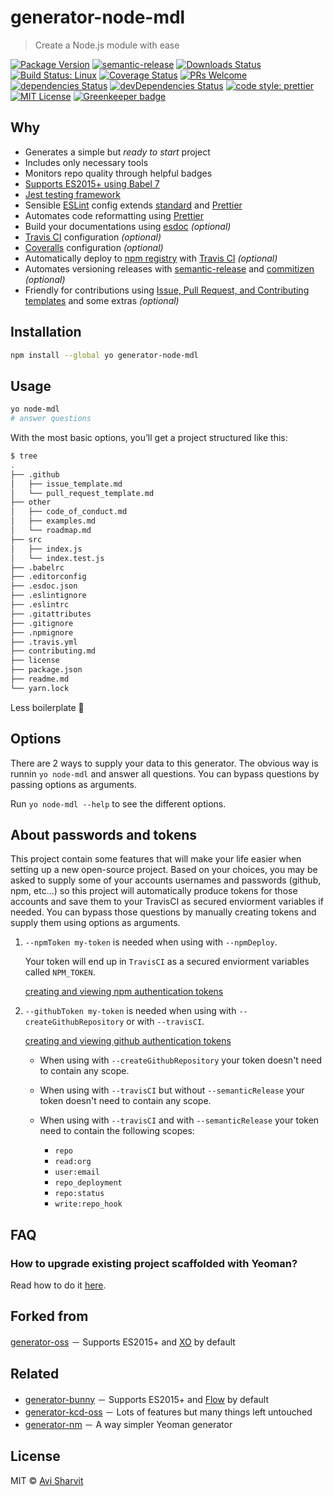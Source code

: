 # generator-node-mdl

> Create a Node.js module with ease

[![Package Version](https://img.shields.io/npm/v/generator-node-mdl.svg?style=flat-square)](https://www.npmjs.com/package/generator-node-mdl)
[![semantic-release](https://img.shields.io/badge/%20%20%F0%9F%93%A6%F0%9F%9A%80-semantic--release-e10079.svg)](https://github.com/semantic-release/semantic-release)
[![Downloads Status](https://img.shields.io/npm/dm/generator-node-mdl.svg?style=flat-square)](https://npm-stat.com/charts.html?package=generator-node-mdl&from=2016-04-01)
[![Build Status: Linux](https://img.shields.io/travis/sharvit/generator-node-mdl/master.svg?style=flat-square)](https://travis-ci.org/sharvit/generator-node-mdl)
[![Coverage Status](https://coveralls.io/repos/github/sharvit/generator-node-mdl/badge.svg?branch=master)](https://coveralls.io/github/sharvit/generator-node-mdl?branch=master)
[![PRs Welcome](https://img.shields.io/badge/PRs-welcome-brightgreen.svg?style=flat-square)](http://makeapullrequest.com)
[![dependencies Status](https://david-dm.org/sharvit/generator-node-mdl/status.svg)](https://david-dm.org/sharvit/generator-node-mdl)
[![devDependencies Status](https://david-dm.org/sharvit/generator-node-mdl/dev-status.svg)](https://david-dm.org/sharvit/generator-node-mdl?type=dev)
[![code style: prettier](https://img.shields.io/badge/code_style-prettier-ff69b4.svg?style=flat-square)](https://github.com/prettier/prettier)
[![MIT License](https://img.shields.io/npm/l/stack-overflow-copy-paste.svg?style=flat-square)](http://opensource.org/licenses/MIT) [![Greenkeeper badge](https://badges.greenkeeper.io/sharvit/generator-node-mdl.svg)](https://greenkeeper.io/)


## Why

- Generates a simple but _ready to start_ project
- Includes only necessary tools
- Monitors repo quality through helpful badges
- [Supports ES2015+ using Babel 7](https://babeljs.io)
- [Jest testing framework](https://facebook.github.io/jest)
- Sensible [ESLint](http://eslint.org) config extends [standard](https://github.com/standard/eslint-config-standard) and [Prettier](https://github.com/prettier/eslint-plugin-prettier)
- Automates code reformatting using [Prettier](https://github.com/prettier/prettier)
- Build your documentations using [esdoc](https://esdoc.org) _(optional)_
- [Travis CI](https://travis-ci.org) configuration _(optional)_
- [Coveralls](http://coveralls.io) configuration _(optional)_
- Automatically deploy to [npm registry](https://www.npmjs.com) with [Travis CI](https://travis-ci.org)  _(optional)_
- Automates versioning releases with [semantic-release](https://github.com/semantic-release/semantic-release) and [commitizen](https://github.com/commitizen/cz-cli)  _(optional)_
- Friendly for contributions using [Issue, Pull Request, and Contributing templates](https://github.com/blog/2111-issue-and-pull-request-templates) and some extras _(optional)_

## Installation

```sh
npm install --global yo generator-node-mdl
```

## Usage

```sh
yo node-mdl
# answer questions
```

With the most basic options, youʼll get a project structured like this:

```sh
$ tree
.
├── .github
│   ├── issue_template.md
│   └── pull_request_template.md
├── other
│   ├── code_of_conduct.md
│   ├── examples.md
│   └── roadmap.md
├── src
│   ├── index.js
│   └── index.test.js
├── .babelrc
├── .editorconfig
├── .esdoc.json
├── .eslintignore
├── .eslintrc
├── .gitattributes
├── .gitignore
├── .npmignore
├── .travis.yml
├── contributing.md
├── license
├── package.json
├── readme.md
└── yarn.lock
```

Less boilerplate 🎉

## Options

There are 2 ways to supply your data to this generator.
The obvious way is runnin `yo node-mdl` and answer all questions. You can bypass questions by passing options as arguments.

Run `yo node-mdl --help` to see the different options.

## About passwords and tokens

This project contain some features that will make your life easier when setting up a new open-source project. Based on your choices, you may be asked to supply some of your accounts usernames and passwords (github, npm, etc...) so this project will automatically produce tokens for those accounts and save them to your TravisCI as secured enviorment variables if needed. You can bypass those questions by manually creating tokens and supply them using options as arguments.

1. `--npmToken my-token` is needed when using with `--npmDeploy`.

   Your token will end up in `TravisCI` as a secured enviorment variables called `NPM_TOKEN`.

   [creating and viewing npm authentication tokens](https://docs.npmjs.com/creating-and-viewing-authentication-tokens)

2. `--githubToken my-token` is needed when using with `--createGithubRepository` or with `--travisCI`.

   [creating and viewing github authentication tokens](https://help.github.com/en/articles/creating-a-personal-access-token-for-the-command-line)

   - When using with `--createGithubRepository` your token doesn't need to contain any scope.

   - When using with `--travisCI` but without `--semanticRelease` your token doesn't need to contain any scope.

   - When using with `--travisCI` and with `--semanticRelease` your token need to contain the following scopes:
     - `repo`
     - `read:org`
     - `user:email`
     - `repo_deployment`
     - `repo:status`
     - `write:repo_hook`

## FAQ

### How to upgrade existing project scaffolded with Yeoman?

Read how to do it [here](https://stackoverflow.com/a/18500003).

## Forked from

[generator-oss](https://github.com/luftywiranda13/generator-node-oss) － Supports ES2015+ and [XO](https://github.com/xojs/xo) by default

## Related

- [generator-bunny](https://github.com/luftywiranda13/generator-bunny) － Supports ES2015+ and [Flow](https://flow.org) by default
- [generator-kcd-oss](https://github.com/kentcdodds/generator-kcd-oss) － Lots of features but many things left untouched
- [generator-nm](https://github.com/sindresorhus/generator-nm) － A way simpler Yeoman generator

## License

MIT &copy; [Avi Sharvit](https://sharvit.github.io)
